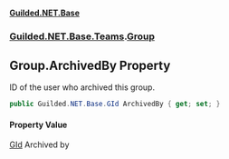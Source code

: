 #### [Guilded.NET.Base](Guilded_NET_Base.md 'Guilded.NET.Base')
### [Guilded.NET.Base.Teams](Guilded_NET_Base.md#Guilded_NET_Base_Teams 'Guilded.NET.Base.Teams').[Group](Group.md 'Guilded.NET.Base.Teams.Group')
## Group.ArchivedBy Property
ID of the user who archived this group.  
```csharp
public Guilded.NET.Base.GId ArchivedBy { get; set; }
```
#### Property Value
[GId](GId.md 'Guilded.NET.Base.GId')
Archived by
